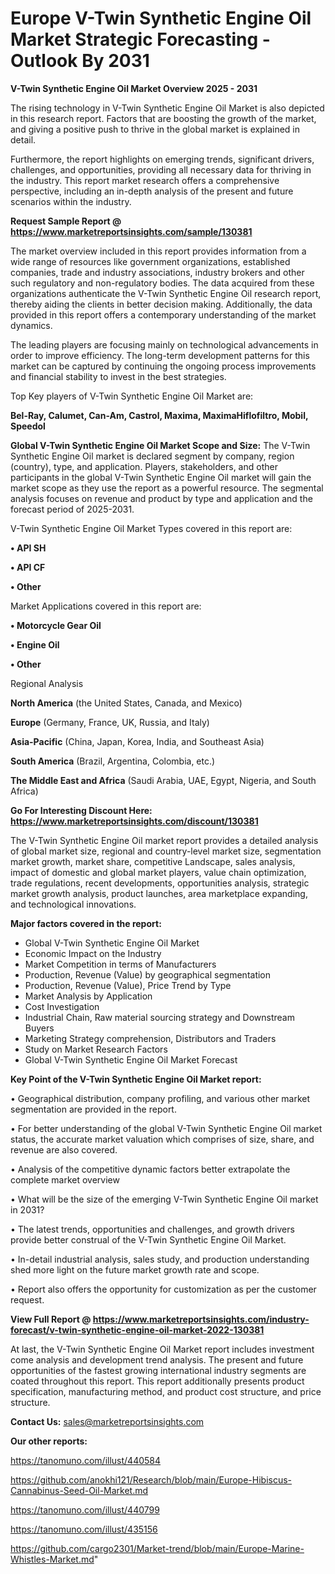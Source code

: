  # Europe V-Twin Synthetic Engine Oil Market Strategic Forecasting - Outlook By 2031

<Strong> V-Twin Synthetic Engine Oil Market Overview 2025 - 2031</strong>

The rising technology in V-Twin Synthetic Engine Oil Market is also depicted in this research report. Factors that are boosting the growth of the market, and giving a positive push to thrive in the global market is explained in detail.

Furthermore, the report highlights on emerging trends, significant drivers, challenges, and opportunities, providing all necessary data for thriving in the industry. This report market research offers a comprehensive perspective, including an in-depth analysis of the present and future scenarios within the industry.

<strong>Request Sample Report @ <a href=https://www.marketreportsinsights.com/sample/130381>https://www.marketreportsinsights.com/sample/130381</a></strong>

The market overview included in this report provides information from a wide range of resources like government organizations, established companies, trade and industry associations, industry brokers and other such regulatory and non-regulatory bodies. The data acquired from these organizations authenticate the V-Twin Synthetic Engine Oil research report, thereby aiding the clients in better decision making. Additionally, the data provided in this report offers a contemporary understanding of the market dynamics.

The leading players are focusing mainly on technological advancements in order to improve efficiency. The long-term development patterns for this market can be captured by continuing the ongoing process improvements and financial stability to invest in the best strategies.

Top Key players of V-Twin Synthetic Engine Oil Market are:

<strong>Bel-Ray, Calumet, Can-Am, Castrol, Maxima, MaximaHiflofiltro, Mobil, Speedol</strong>

<strong><b>Global V-Twin Synthetic Engine Oil Market Scope and Size:</b></strong>
The V-Twin Synthetic Engine Oil market is declared segment by company, region (country), type, and application. Players, stakeholders, and other participants in the global V-Twin Synthetic Engine Oil market will gain the market scope as they use the report as a powerful resource. The segmental analysis focuses on revenue and product by type and application and the forecast period of 2025-2031.

V-Twin Synthetic Engine Oil Market Types covered in this report are:

<strong>• API SH

• API CF

• Other</strong>

Market Applications covered in this report are:

<strong>• Motorcycle Gear Oil

• Engine Oil

• Other</strong> 

Regional Analysis

<strong>North America</strong> (the United States, Canada, and Mexico)

<strong>Europe</strong> (Germany, France, UK, Russia, and Italy)

<strong>Asia-Pacific</strong> (China, Japan, Korea, India, and Southeast Asia)

<strong>South America</strong> (Brazil, Argentina, Colombia, etc.)

<strong>The Middle East and Africa</strong> (Saudi Arabia, UAE, Egypt, Nigeria, and South Africa)

<strong>Go For Interesting Discount Here: <a href=https://www.marketreportsinsights.com/discount/130381>https://www.marketreportsinsights.com/discount/130381</a></strong>

The V-Twin Synthetic Engine Oil market report provides a detailed analysis of global market size, regional and country-level market size, segmentation market growth, market share, competitive Landscape, sales analysis, impact of domestic and global market players, value chain optimization, trade regulations, recent developments, opportunities analysis, strategic market growth analysis, product launches, area marketplace expanding, and technological innovations.

<strong><b>Major factors covered in the report:</b></strong>
<ul>
  <li>Global V-Twin Synthetic Engine Oil Market </li>
  <li>Economic Impact on the Industry</li>
  <li>Market Competition in terms of Manufacturers</li>
  <li>Production, Revenue (Value) by geographical segmentation</li>
  <li>Production, Revenue (Value), Price Trend by Type</li>
  <li>Market Analysis by Application</li>
  <li>Cost Investigation</li>
  <li>Industrial Chain, Raw material sourcing strategy and Downstream Buyers</li>
  <li>Marketing Strategy comprehension, Distributors and Traders</li>
  <li>Study on Market Research Factors</li>
  <li>Global V-Twin Synthetic Engine Oil Market Forecast</li>
</ul>

<strong><b>Key Point of the V-Twin Synthetic Engine Oil Market report:</b></strong>

• Geographical distribution, company profiling, and various other market segmentation are provided in the report.

• For better understanding of the global V-Twin Synthetic Engine Oil market status, the accurate market valuation which comprises of size, share, and revenue are also covered.

• Analysis of the competitive dynamic factors better extrapolate the complete market overview

• What will be the size of the emerging V-Twin Synthetic Engine Oil market in 2031?

• The latest trends, opportunities and challenges, and growth drivers provide better construal of the V-Twin Synthetic Engine Oil Market.

• In-detail industrial analysis, sales study, and production understanding shed more light on the future market growth rate and scope.

• Report also offers the opportunity for customization as per the customer request.

<strong><b>View Full Report @ <a href=https://www.marketreportsinsights.com/industry-forecast/v-twin-synthetic-engine-oil-market-2022-130381>https://www.marketreportsinsights.com/industry-forecast/v-twin-synthetic-engine-oil-market-2022-130381</a></b></strong>


At last, the V-Twin Synthetic Engine Oil Market report includes investment come analysis and development trend analysis. The present and future opportunities of the fastest growing international industry segments are coated throughout this report. This report additionally presents product specification, manufacturing method, and product cost structure, and price structure.

<strong>Contact Us:</strong>
sales@marketreportsinsights.com

<strong>Our other reports:</strong>

<a href=https://tanomuno.com/illust/440584>https://tanomuno.com/illust/440584</a>

<a href=https://github.com/anokhi121/Research/blob/main/Europe-Hibiscus-Cannabinus-Seed-Oil-Market.md>https://github.com/anokhi121/Research/blob/main/Europe-Hibiscus-Cannabinus-Seed-Oil-Market.md</a>

<a href=https://tanomuno.com/illust/440799>https://tanomuno.com/illust/440799</a>

<a href=https://tanomuno.com/illust/435156>https://tanomuno.com/illust/435156</a>

<a href=https://github.com/cargo2301/Market-trend/blob/main/Europe-Marine-Whistles-Market.md>https://github.com/cargo2301/Market-trend/blob/main/Europe-Marine-Whistles-Market.md</a>"
